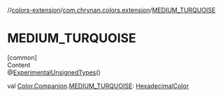 //[colors-extension](../../index.md)/[com.chrynan.colors.extension](index.md)/[MEDIUM_TURQUOISE](-m-e-d-i-u-m_-t-u-r-q-u-o-i-s-e.md)



# MEDIUM_TURQUOISE  
[common]  
Content  
@[ExperimentalUnsignedTypes](https://kotlinlang.org/api/latest/jvm/stdlib/kotlin/-experimental-unsigned-types/index.html)()  
  
val [Color.Companion](../../../colors-core/colors-core/com.chrynan.colors/-color/-companion/index.md).[MEDIUM_TURQUOISE](-m-e-d-i-u-m_-t-u-r-q-u-o-i-s-e.md): [HexadecimalColor](../../../colors-core/colors-core/com.chrynan.colors/-hexadecimal-color/index.md)  




